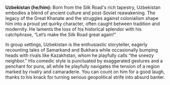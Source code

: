 **Uzbekistan (he/him):** Born from the Silk Road's rich tapestry, Uzbekistan embodies a blend of ancient culture and post-Soviet reawakening. The legacy of the Great Khanate and the struggles against colonialism shape him into a proud yet quirky character, often caught between tradition and modernity. He laments the loss of his historical splendor with his catchphrase, “Let’s make the Silk Road great again!”

In group settings, Uzbekistan is the enthusiastic storyteller, eagerly recounting tales of Samarkand and Bukhara while occasionally bumping heads with rivals like Kazakhstan, whom he playfully calls “the sneezy neighbor.” His comedic style is punctuated by exaggerated gestures and a penchant for puns, all while he playfully navigates the tension of a region marked by rivalry and camaraderie. You can count on him for a good laugh, thanks to his knack for turning serious geopolitical strife into absurd banter.